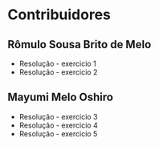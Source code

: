 # Contribuidores

## Rômulo Sousa Brito de Melo

- Resolução - exercicio 1
- Resolução - exercicio 2

## Mayumi Melo Oshiro

- Resolução - exercicio 3
- Resolução - exercicio 4
- Resolução - exercicio 5
